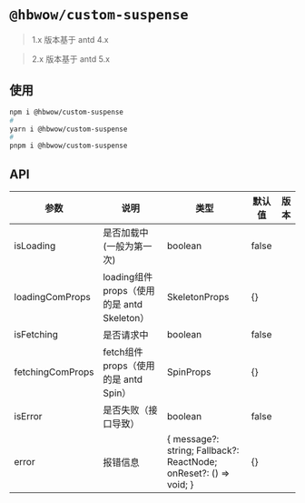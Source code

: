 # `@hbwow/custom-suspense`

> 1.x 版本基于 antd 4.x

> 2.x 版本基于 antd 5.x

## 使用

```BASH
npm i @hbwow/custom-suspense
#
yarn i @hbwow/custom-suspense
#
pnpm i @hbwow/custom-suspense
```

## API

| 参数 | 说明 | 类型 | 默认值 | 版本 |
| --- | --- | --- | --- | --- |
| isLoading | 是否加载中(一般为第一次) | boolean | false |
| loadingComProps | loading组件props（使用的是 antd Skeleton） | SkeletonProps | {} |
| isFetching | 是否请求中 | boolean | false |
| fetchingComProps | fetch组件props（使用的是 antd Spin） | SpinProps | {} |
| isError | 是否失败（接口导致） | boolean | false |
| error | 报错信息 | { message?: string; Fallback?: ReactNode; onReset?: () => void; } | {} |
